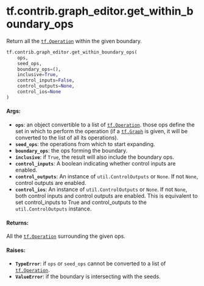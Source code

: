 <div itemscope itemtype="http://developers.google.com/ReferenceObject">
<meta itemprop="name" content="tf.contrib.graph_editor.get_within_boundary_ops" />
<meta itemprop="path" content="Stable" />
</div>

# tf.contrib.graph_editor.get_within_boundary_ops

Return all the <a href="../../../tf/Operation.md"><code>tf.Operation</code></a> within the given boundary.

``` python
tf.contrib.graph_editor.get_within_boundary_ops(
    ops,
    seed_ops,
    boundary_ops=(),
    inclusive=True,
    control_inputs=False,
    control_outputs=None,
    control_ios=None
)
```

<!-- Placeholder for "Used in" -->


#### Args:


* <b>`ops`</b>: an object convertible to a list of <a href="../../../tf/Operation.md"><code>tf.Operation</code></a>. those ops define the
  set in which to perform the operation (if a <a href="../../../tf/Graph.md"><code>tf.Graph</code></a> is given, it
  will be converted to the list of all its operations).
* <b>`seed_ops`</b>: the operations from which to start expanding.
* <b>`boundary_ops`</b>: the ops forming the boundary.
* <b>`inclusive`</b>: if `True`, the result will also include the boundary ops.
* <b>`control_inputs`</b>: A boolean indicating whether control inputs are enabled.
* <b>`control_outputs`</b>: An instance of `util.ControlOutputs` or `None`. If not
  `None`, control outputs are enabled.
* <b>`control_ios`</b>:  An instance of `util.ControlOutputs` or `None`. If not
  `None`, both control inputs and control outputs are enabled. This is
  equivalent to set control_inputs to True and control_outputs to
  the `util.ControlOutputs` instance.

#### Returns:

All the <a href="../../../tf/Operation.md"><code>tf.Operation</code></a> surrounding the given ops.


#### Raises:


* <b>`TypeError`</b>: if `ops` or `seed_ops` cannot be converted to a list of
  <a href="../../../tf/Operation.md"><code>tf.Operation</code></a>.
* <b>`ValueError`</b>: if the boundary is intersecting with the seeds.